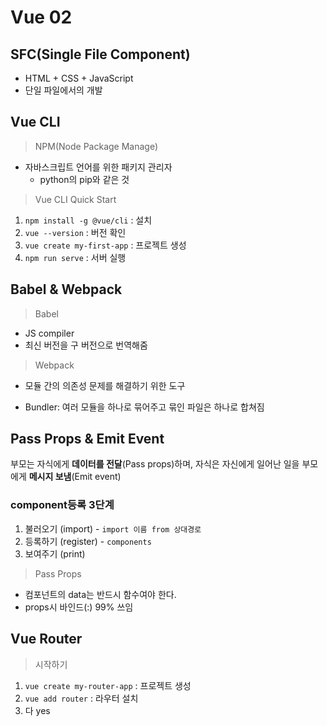 # Vue 02

## SFC(Single File Component)

- HTML + CSS + JavaScript
- 단일 파일에서의 개발

## Vue CLI

> NPM(Node Package Manage)

- 자바스크립트 언어를 위한 패키지 관리자
  - python의 pip와 같은 것

> Vue CLI Quick Start

1. `npm install -g @vue/cli` : 설치
2. `vue --version` : 버전 확인
3. `vue create my-first-app` : 프로젝트 생성
4. `npm run serve` : 서버 실행

## Babel & Webpack

> Babel

- JS compiler
- 최신 버전을 구 버전으로 번역해줌

> Webpack

- 모듈 간의 의존성 문제를 해결하기 위한 도구

- Bundler: 여러 모듈을 하나로 묶어주고 묶인 파일은 하나로 합쳐짐

## Pass Props & Emit Event

부모는 자식에게 **데이터를 전달**(Pass props)하며, 자식은 자신에게 일어난 일을 부모에게 **메시지 보냄**(Emit event)

### component등록 3단계

1. 불러오기 (import) - `import 이름 from 상대경로`
2. 등록하기 (register) - `components`
3. 보여주기 (print)

> Pass Props

- 컴포넌트의 data는 반드시 함수여야 한다.
- props시 바인드(:) 99% 쓰임

## Vue Router

> 시작하기

1. `vue create my-router-app`  : 프로젝트 생성
2. `vue add router` : 라우터 설치
3. 다 yes
